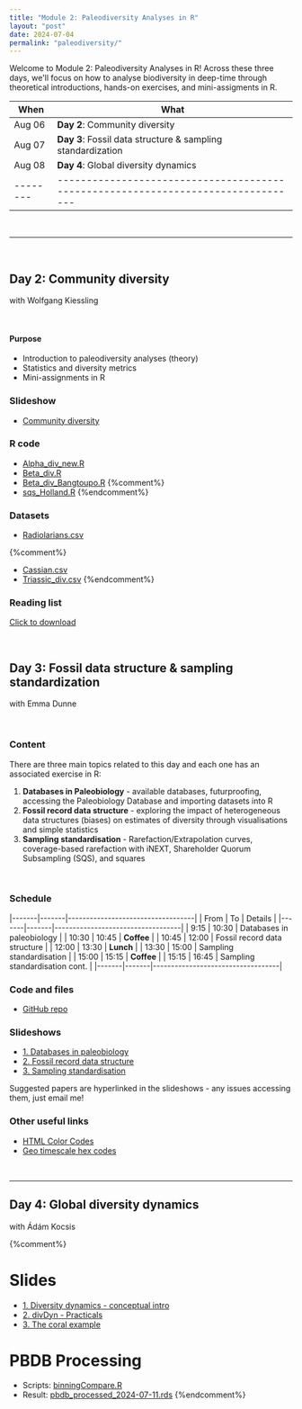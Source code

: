 ```yaml
---
title: "Module 2: Paleodiversity Analyses in R"
layout: "post" 
date: 2024-07-04
permalink: "paleodiversity/"
---
```


Welcome to Module 2: Paleodiversity Analyses in R! Across these three days, we'll focus on how to analyse biodiversity in deep-time through theoretical introductions, hands-on exercises, and mini-assigments in R. 


| When   | What                                                                            |
|--------|---------------------------------------------------------------------------------|
| Aug 06 | **Day 2**: Community diversity                                                  |
| Aug 07 | **Day 3**: Fossil data structure & sampling standardization                     |
| Aug 08 | **Day 4**: Global diversity dynamics                                            |
|--------|---------------------------------------------------------------------------------|

<br>

- - -

<br>

## Day 2: Community diversity
with Wolfgang Kiessling

<br>

#### Purpose
- Introduction to paleodiversity analyses (theory)
- Statistics and diversity metrics
- Mini-assignments in R


### Slideshow
- [Community diversity]({{site.baseurl}}/data/paleodiversity/Day2_Wolfgang/CommunityDiversity2024.pptx)

### R code
- [Alpha_div_new.R]({{site.baseurl}}/data/paleodiversity/Day2_Wolfgang/Alpha_div_new.R)
- [Beta_div.R]({{site.baseurl}}/data/paleodiversity/Day2_Wolfgang/Beta_div.R)
- [Beta_div_Bangtoupo.R]({{site.baseurl}}/data/paleodiversity/Day2_Wolfgang/Beta_div_Bangtoupo.R)
{%comment%}
- [sqs_Holland.R]({{site.baseurl}}/data/paleodiversity/sqs_Holland.R)
{%endcomment%}


### Datasets
- [Radiolarians.csv]({{site.baseurl}}/data/paleodiversity/Day2_Wolfgang/Radiolarians.csv)

{%comment%}
- [Cassian.csv]({{site.baseurl}}/data/paleodiversity/Cassian.csv)
- [Triassic_div.csv]({{site.baseurl}}/data/paleodiversity/Triassic_div.csv)
{%endcomment%}


### Reading list
[Click to download]({{site.baseurl}}/data/paleodiversity/Day2_Wolfgang/ReadingList_Kiessling.docx)

<br>


## Day 3: Fossil data structure & sampling standardization
with Emma Dunne

<br>

### Content

There are three main topics related to this day and each one has an associated exercise in R:

1. **Databases in Paleobiology** - available databases, futurproofing, accessing the Paleobiology Database and importing datasets into R
2. **Fossil record data structure** - exploring the impact of heterogeneous data structures (biases) on estimates of diversity through visualisations and simple statistics
3. **Sampling standardisation** - Rarefaction/Extrapolation curves, coverage-based rarefaction with iNEXT, Shareholder Quorum Subsampling (SQS), and squares

<br>

### Schedule

|-------|-------|-----------------------------------|
| From  | To    | Details                           |
|-------|-------|-----------------------------------|
| 9:15  | 10:30 | Databases in paleobiology         |
| 10:30 | 10:45 | **Coffee**                        |
| 10:45 | 12:00 | Fossil record data structure      |
| 12:00 | 13:30 | **Lunch**                         |
| 13:30 | 15:00 | Sampling standardisation          |
| 15:00 | 15:15 | **Coffee**                        |
| 15:15 | 16:45 | Sampling standardisation cont.    |
|-------|-------|-----------------------------------|

### Code and files
- [GitHub repo](https://github.com/emmadunne/APW_2024)

### Slideshows
- [1. Databases in paleobiology]({{site.baseurl}}/data/paleodiversity/Day3_Emma/01_Databases.pdf)
- [2. Fossil record data structure]({{site.baseurl}}/data/paleodiversity/Day3_Emma/02_Fossil_data.pdf)
- [3. Sampling standardisation]({{site.baseurl}}/data/paleodiversity/Day3_Emma/03_Sampling_standardisation.pdf)

Suggested papers are hyperlinked in the slideshows - any issues accessing them, just email me!

### Other useful links
- [HTML Color Codes](https://htmlcolorcodes.com/)
- [Geo timescale hex codes](https://github.com/crimeacs/Geochronological_Colors/blob/master/Geochronological_scale_HEX.pdf)


<br>


- - -

## Day 4: Global diversity dynamics 
with Ádám Kocsis


{%comment%}
# Slides
- [1. Diversity dynamics - conceptual intro]({{site.baseurl}}/data/paleodiversity/Day4_Adam/2023-08-25_divDyn_basics.pdf)
- [2. divDyn - Practicals]({{site.baseurl}}/data/paleodiversity/Day4_Adam/divDyn_apw2023.html)
- [3. The coral example](https://evolv-ed.net//articles/2023-06-16_corals_divdyn-2.html)

# PBDB Processing
- Scripts: [binningCompare.R]({{site.baseurl}}/data/paleodiversity/Day4_Adam/binningCompare.R)
- Result: [pbdb_processed_2024-07-11.rds](https://www.dropbox.com/scl/fi/h5uw1g8nqrqc0se8f6tjf/pbdb_processed_2024-07-11.rds?rlkey=el5kcxoyhmriccwmykhoa8lcn&st=rni6x0kn&dl=1)
{%endcomment%}
